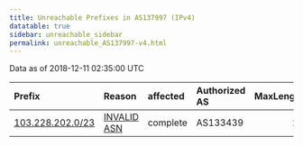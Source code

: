 ```yaml
---
title: Unreachable Prefixes in AS137997 (IPv4)
datatable: true
sidebar: unreachable_sidebar
permalink: unreachable_AS137997-v4.html
---
```


Data as of 2018-12-11 02:35:00 UTC


<div class="datatable-begin"></div>

| Prefix                                                     | Reason                                                                                                   | affected   | Authorized AS   |   MaxLength | Anchor                                       |   unreachable /24s |
|:-----------------------------------------------------------|:---------------------------------------------------------------------------------------------------------|:-----------|:----------------|------------:|:---------------------------------------------|-------------------:|
| [103.228.202.0/23](https://stat.ripe.net/103.228.202.0/23) | [INVALID ASN](https://rpki-validator.ripe.net/announcement-preview?asn=AS137997&prefix=103.228.202.0/23) | complete   | AS133439        |          22 | [APNIC](unreachable_APNIC_RPKI_Root-v4.html) |                  2 |

<div class="datatable-end"></div>